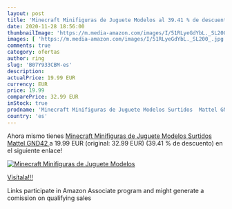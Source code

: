 ```yaml
---
layout: post
title: 'Minecraft Minifiguras de Juguete Modelos al 39.41 % de descuento'
date: 2020-11-28 18:56:00
thumbnailImage: 'https://m.media-amazon.com/images/I/51RLyeGdYbL._SL200_.jpg'
images: [ 'https://m.media-amazon.com/images/I/51RLyeGdYbL._SL200_.jpg' ]
comments: true
category: ofertas
author: ring
slug: 'B07Y933CBM-es'
description:
actualPrice: 19.99 EUR
currency: EUR
price: 19.99
comparePrice: 32.99 EUR
inStock: true
prodname: 'Minecraft Minifiguras de Juguete Modelos Surtidos  Mattel GND42 '
country: 'es'
---
```


Ahora mismo tienes [Minecraft Minifiguras de Juguete Modelos Surtidos  Mattel GND42 ](https://www.amazon.es/dp/B07Y933CBM/?tag=tolees-21) a 19.99 EUR (original: 32.99 EUR) (39.41 %  de descuento) en el siguiente enlace!

[![Minecraft Minifiguras de Juguete Modelos](https://m.media-amazon.com/images/I/51RLyeGdYbL._SL200_.jpg)](https://www.amazon.es/dp/B07Y933CBM/?tag=tolees-21)

[Visítala!!!](https://www.amazon.es/dp/B07Y933CBM/?tag=tolees-21)

Links participate in Amazon Associate program and might generate a comission on qualifying sales
